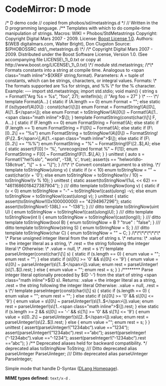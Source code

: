 CodeMirror: D mode
==================

/\* D demo code // copied from phobos/sd/metastrings.d \*/ // Written in the D programming language. /\*\* Templates with which to do compile-time manipulation of strings. Macros: WIKI = Phobos/StdMetastrings Copyright: Copyright Digital Mars 2007 - 2009. License: [Boost License 1.0](http://www.boost.org/LICENSE_1_0.txt). Authors: $(WEB digitalmars.com, Walter Bright), Don Clugston Source: $(PHOBOSSRC std/\_metastrings.d) \*/ /\* Copyright Digital Mars 2007 - 2009. Distributed under the Boost Software License, Version 1.0. (See accompanying file LICENSE\_1\_0.txt or copy at http://www.boost.org/LICENSE\_1\_0.txt) \*/ module std.metastrings; /\*\* Formats constants into a string at compile time. Analogous to <span class="math inline">$(XREF string,format). Parameters: A = tuple of constants, which can be strings, characters, or integral values. Formats: \\\* The formats supported are %s for strings, and %% \\\* for the % character. Example: --- import std.metastrings; import std.stdio; void main() { string s = Format!("Arg %s = %s", "foo", 27); writefln(s); // "Arg foo = 27" } \\\* --- \\\*/ template Format(A...) { static if (A.length == 0) enum Format = ""; else static if (is(typeof(A\\\[0\\\]) : const(char)\\\[\\\])) enum Format = FormatString!(A\\\[0\\\], A\\\[1..$</span>\]); else enum Format = toStringNow!(A\[0\]) ~ Format!(A\[1..<span class="math inline">$\\\]); } template FormatString(const(char)\\\[\\\] F, A...) { static if (F.length == 0) enum FormatString = Format!(A); else static if (F.length == 1) enum FormatString = F\\\[0\\\] ~ Format!(A); else static if (F\\\[0..2\\\] == "%s") enum FormatString = toStringNow!(A\\\[0\\\]) ~ FormatString!(F\\\[2..$</span>\],A\[1..<span class="math inline">$\\\]); else static if (F\\\[0..2\\\] == "%%") enum FormatString = "%" ~ FormatString!(F\\\[2..$</span>\],A); else { static assert(F\[0\] != ‘%’, “unrecognized format %” ~ F\[1\]); enum FormatString = F\[0\] ~ FormatString!(F\[1..<span class="math inline">$\\\],A); } } unittest { auto s = Format!("hel%slo", "world", -138, 'c', true); assert(s == "helworldlo-138ctrue", "\\\[" ~ s ~ "\\\]"); } /\\\*\\\* \\\* Convert constant argument to a string. \\\*/ template toStringNow(ulong v) { static if (v &lt; 10) enum toStringNow = "" ~ cast(char)(v + '0'); else enum toStringNow = toStringNow!(v / 10) ~ toStringNow!(v % 10); } unittest { static assert(toStringNow!(1uL &lt;&lt; 62) == "4611686018427387904"); } /// ditto template toStringNow(long v) { static if (v &lt; 0) enum toStringNow = "-" ~ toStringNow!(cast(ulong) -v); else enum toStringNow = toStringNow!(cast(ulong) v); } unittest { static assert(toStringNow!(0x100000000) == "4294967296"); static assert(toStringNow!(-138L) == "-138"); } /// ditto template toStringNow(uint U) { enum toStringNow = toStringNow!(cast(ulong)U); } /// ditto template toStringNow(int I) { enum toStringNow = toStringNow!(cast(long)I); } /// ditto template toStringNow(bool B) { enum toStringNow = B ? "true" : "false"; } /// ditto template toStringNow(string S) { enum toStringNow = S; } /// ditto template toStringNow(char C) { enum toStringNow = "" ~ C; } /\\\*\\\*\\\*\\\*\\\*\\\*\\\*\\\* \\\* Parse unsigned integer literal from the start of string s. \\\* returns: \\\* .value = the integer literal as a string, \\\* .rest = the string following the integer literal \\\* Otherwise: \\\* .value = null, \\\* .rest = s \\\*/ template parseUinteger(const(char)\\\[\\\] s) { static if (s.length == 0) { enum value = ""; enum rest = ""; } else static if (s\\\[0\\\] &gt;= '0' && s\\\[0\\\] &lt;= '9') { enum value = s\\\[0\\\] ~ parseUinteger!(s\\\[1..$</span>\]).value; enum rest = parseUinteger!(s\[1..$\]).rest; } else { enum value = "“; enum rest = s; } } /\*\*\*\*\*\*\*\* Parse integer literal optionally preceded by $(D ‘-’) from the start of string <span class="math inline">$(D s). Returns: .value = the integer literal as a string, .rest = the string following the integer literal Otherwise: .value = null, .rest = s \\\*/ template parseInteger(const(char)\\\[\\\] s) { static if (s.length == 0) { enum value = ""; enum rest = ""; } else static if (s\\\[0\\\] &gt;= '0' && s\\\[0\\\] &lt;= '9') { enum value = s\\\[0\\\] ~ parseUinteger!(s\\\[1..$</span>\]).value; enum rest = parseUinteger!(s\[1..<span class="math inline">$\\\]).rest; } else static if (s.length &gt;= 2 && s\\\[0\\\] == '-' && s\\\[1\\\] &gt;= '0' && s\\\[1\\\] &lt;= '9') { enum value = s\\\[0..2\\\] ~ parseUinteger!(s\\\[2..$</span>\]).value; enum rest = parseUinteger!(s\[2..$\]).rest; } else { enum value =”“; enum rest = s; } } unittest { assert(parseUinteger!(”1234abc“).value ==”1234“); assert(parseUinteger!(”1234abc“).rest ==”abc“); assert(parseInteger!(”-1234abc“).value ==”-1234“); assert(parseInteger!(”-1234abc“).rest ==”abc"); } /\*\* Deprecated aliases held for backward compatibility. \*/ deprecated alias toStringNow ToString; /// Ditto deprecated alias parseUinteger ParseUinteger; /// Ditto deprecated alias parseUinteger ParseInteger;

Simple mode that handle D-Syntax ([DLang Homepage](http://www.dlang.org)).

**MIME types defined:** `text/x-d` .
